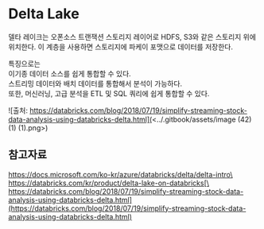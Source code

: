 # Delta Lake

델타 레이크는 오폰소스 트랜잭션 스토리지 레이어로 HDFS, S3와 같은 스토리지 위에 위치한다. 이 계층을 사용하면 스토리지에 파케이 포맷으로 데이터를 저장한다.

특징으로는\
이기종 데이터 소스를 쉽게 통합할 수 있다.\
스트리밍 데이터와 배치 데이터를 통합해서 분석이 가능하다.\
또한, 머신러닝, 고급 분석을 ETL 및 SQL 쿼리에 쉽게 통합할 수 있다.

![출처: https://databricks.com/blog/2018/07/19/simplify-streaming-stock-data-analysis-using-databricks-delta.html](<../.gitbook/assets/image (42) (1) (1).png>)

## 참고자료

https://docs.microsoft.com/ko-kr/azure/databricks/delta/delta-intro\
https://databricks.com/kr/product/delta-lake-on-databricks[\
https://databricks.com/blog/2018/07/19/simplify-streaming-stock-data-analysis-using-databricks-delta.html](https://databricks.com/blog/2018/07/19/simplify-streaming-stock-data-analysis-using-databricks-delta.html)
